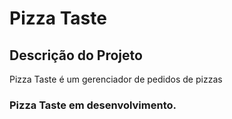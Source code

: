 # Pizza Taste

## Descrição do Projeto
Pizza Taste é um gerenciador de pedidos de pizzas

### Pizza Taste em desenvolvimento.
